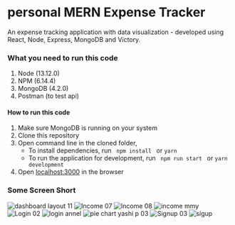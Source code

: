 ﻿# personal MERN Expense Tracker

An expense tracking application with data visualization - developed using React, Node, Express, MongoDB and Victory. 

### What you need to run this code

1. Node (13.12.0)
2. NPM (6.14.4)
3. MongoDB (4.2.0)
4. Postman (to test api)

####    How to run this code

1. Make sure MongoDB is running on your system
2. Clone this repository
3. Open command line in the cloned folder,
   - To install dependencies, run ```  npm install  ``` or ``` yarn ```
   - To run the application for development, run ```  npm run start  ``` or ``` yarn development ```
4. Open [localhost:3000](http://localhost:3000/) in the browser

### Some Screen Short
![dashboard layout 11](https://user-images.githubusercontent.com/83963913/205893150-1c030ab8-6da8-43dd-bc1a-bf762d117a3b.png)
![Income 07](https://user-images.githubusercontent.com/83963913/205893644-82ee2bfb-a9c8-462c-b010-e930e565e5b5.png)
![Income 08](https://user-images.githubusercontent.com/83963913/205893655-65e002df-08c9-4868-a1d1-83362170754b.png)
![income mmy](https://user-images.githubusercontent.com/83963913/205893659-7fabe969-3572-42a7-8763-702c0e8bc71b.png)
![Login 02](https://user-images.githubusercontent.com/83963913/205893661-38f67445-1476-400e-a1fc-0be8b7752524.png)
![login annel](https://user-images.githubusercontent.com/83963913/205893665-7e9a5711-f371-40e8-ab1d-35b26debdc37.png)
![pie chart yashi p 03](https://user-images.githubusercontent.com/83963913/205893689-7395eb71-9307-4a1a-98a6-61c0487d74cf.png)
![Signup 03](https://user-images.githubusercontent.com/83963913/205893693-55381e66-75a8-4a39-b2c0-285f1116779f.png)
![sigup](https://user-images.githubusercontent.com/83963913/205893698-79a544ac-00be-4dd9-b0dc-96a969c24e6a.png)
